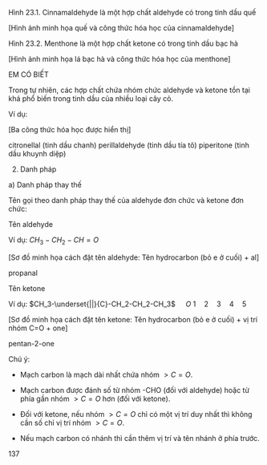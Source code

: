 Hình 23.1. Cinnamaldehyde là một hợp chất aldehyde có trong tinh dầu quế

[Hình ảnh minh họa quế và công thức hóa học của cinnamaldehyde]

Hình 23.2. Menthone là một hợp chất ketone có trong tinh dầu bạc hà

[Hình ảnh minh họa lá bạc hà và công thức hóa học của menthone]

EM CÓ BIẾT

Trong tự nhiên, các hợp chất chứa nhóm chức aldehyde và ketone tồn tại khá phổ biến trong tinh dầu của nhiều loại cây cỏ.

Ví dụ:

[Ba công thức hóa học được hiển thị]

citronellal (tinh dầu chanh)
perillaldehyde (tinh dầu tía tô)
piperitone (tinh dầu khuynh diệp)

2. Danh pháp

a) Danh pháp thay thế

Tên gọi theo danh pháp thay thế của aldehyde đơn chức và ketone đơn chức:

Tên aldehyde

Ví dụ: $CH_3-CH_2-CH=O$

[Sơ đồ minh họa cách đặt tên aldehyde: Tên hydrocarbon (bỏ e ở cuối) + al]

propanal

Tên ketone

Ví dụ: $CH_3-\underset{||}{C}-CH_2-CH_2-CH_3$
      $\quad O$
      $1 \quad 2 \quad 3 \quad 4 \quad 5$

[Sơ đồ minh họa cách đặt tên ketone: Tên hydrocarbon (bỏ e ở cuối) + vị trí nhóm C=O + one]

pentan-2-one

Chú ý:

- Mạch carbon là mạch dài nhất chứa nhóm $>C=O$.

- Mạch carbon được đánh số từ nhóm -CHO (đối với aldehyde) hoặc từ phía gần nhóm $>C=O$ hơn (đối với ketone).

- Đối với ketone, nếu nhóm $>C=O$ chỉ có một vị trí duy nhất thì không cần số chỉ vị trí nhóm $>C=O$.

- Nếu mạch carbon có nhánh thì cần thêm vị trí và tên nhánh ở phía trước.

137